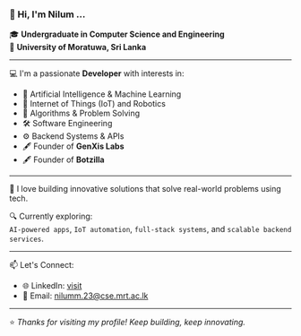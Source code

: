 ### 👋 Hi, I'm Nilum ... 

🎓 **Undergraduate in Computer Science and Engineering**  
🏫 **University of Moratuwa, Sri Lanka**

---

💻 I'm a passionate **Developer** with interests in:

- 🧠 Artificial Intelligence & Machine Learning
- 🤖 Internet of Things (IoT) and Robotics 
- 🧩 Algorithms & Problem Solving
- 🛠️ Software Engineering
- ⚙️ Backend Systems & APIs
- 🖋️ Founder of **GenXis Labs**
- 🖋️ Founder of **Botzilla** 

---

🚀 I love building innovative solutions that solve real-world problems using tech.

🔍 Currently exploring:  
`AI-powered apps`, `IoT automation`, `full-stack systems`, and `scalable backend services`.

---

📫 Let's Connect:
- 🌐 LinkedIn: [visit](https://www.linkedin.com/in/nilum2002/) 
- 📧 Email: nilumm.23@cse.mrt.ac.lk

---

⭐ *Thanks for visiting my profile! Keep building, keep innovating.*

